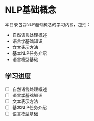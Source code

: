 # NLP基础概念

本目录包含NLP基础概念的学习内容，包括：

- 自然语言处理概述
- 语言学基础知识
- 文本表示方法
- 基本NLP任务介绍
- 语言模型基础

## 学习进度

- [ ] 自然语言处理概述
- [ ] 语言学基础知识
- [ ] 文本表示方法
- [ ] 基本NLP任务介绍
- [ ] 语言模型基础 